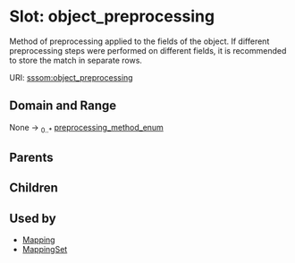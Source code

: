 
# Slot: object_preprocessing


Method of preprocessing applied to the fields of the object. If different preprocessing steps were performed on different fields, it is recommended to store the match in separate rows.

URI: [sssom:object_preprocessing](https://w3id.org/sssom/object_preprocessing)


## Domain and Range

None &#8594;  <sub>0..\*</sub> [preprocessing_method_enum](preprocessing_method_enum.md)

## Parents


## Children


## Used by

 * [Mapping](Mapping.md)
 * [MappingSet](MappingSet.md)
